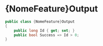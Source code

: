 # {NomeFeature}Output

```csharp
public class {NomeFeature}Output
{
    public long Id { get; set; }
    public bool Success => Id > 0;
}
```
